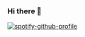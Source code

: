 ### Hi there 👋

[![spotify-github-profile](https://spotify-github-profile.vercel.app/api/view?uid=8eupp1y9oa9jd031hw3da5b91&cover_image=true&theme=default&show_offline=false&background_color=121212&interchange=true&bar_color=53b14f&bar_color_cover=true)](https://spotify-github-profile.vercel.app/api/view?uid=8eupp1y9oa9jd031hw3da5b91&redirect=true)
